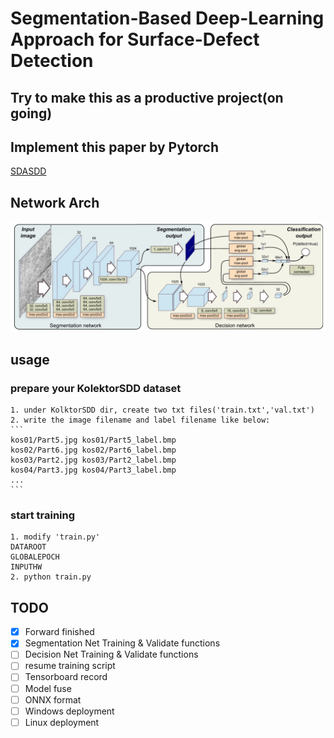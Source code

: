 # Segmentation-Based Deep-Learning Approach for Surface-Defect Detection
## Try to make this as a productive project(on going)
## Implement this paper by Pytorch
[SDASDD](https://link.springer.com/article/10.1007/s10845-019-01476-x)

## Network Arch
![network arch](paper/imgs/arch.jpg)

## usage
### prepare your KolektorSDD dataset
    1. under KolktorSDD dir, create two txt files('train.txt','val.txt')
    2. write the image filename and label filename like below:
    ```
    kos01/Part5.jpg kos01/Part5_label.bmp
    kos02/Part6.jpg kos02/Part6_label.bmp
    kos03/Part2.jpg kos03/Part2_label.bmp
    kos04/Part3.jpg kos04/Part3_label.bmp
    ...
    ```
### start training
    1. modify 'train.py'
    DATAROOT
    GLOBALEPOCH
    INPUTHW
    2. python train.py
## TODO
- [x] Forward finished
- [x] Segmentation Net Training & Validate functions
- [ ] Decision Net Training & Validate functions
- [ ] resume training script
- [ ] Tensorboard record
- [ ] Model fuse
- [ ] ONNX format
- [ ] Windows deployment
- [ ] Linux deployment
